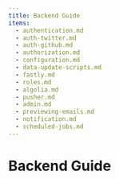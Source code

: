 ```yaml
---
title: Backend Guide
items:
  - authentication.md
  - auth-twitter.md
  - auth-github.md
  - authorization.md
  - configuration.md
  - data-update-scripts.md
  - fastly.md
  - roles.md
  - algolia.md
  - pusher.md
  - admin.md
  - previewing-emails.md
  - notification.md
  - scheduled-jobs.md
---
```


# Backend Guide
